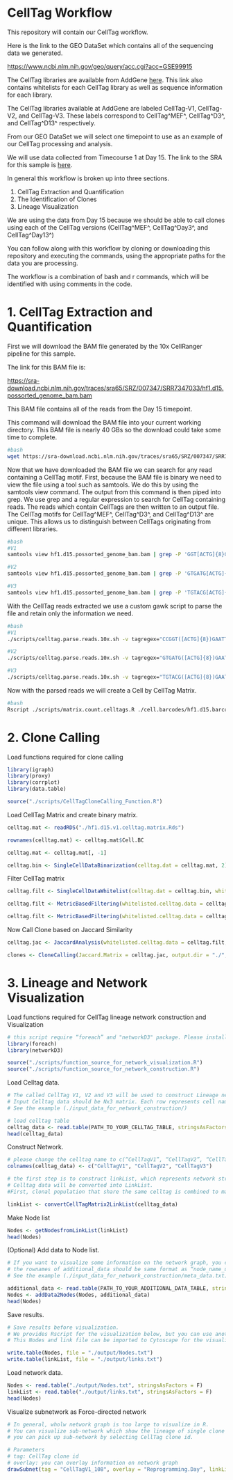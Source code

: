 # CellTag Workflow

This repository will contain our CellTag workflow.

Here is the link to the GEO DataSet which contains all of the sequencing data we generated.

https://www.ncbi.nlm.nih.gov/geo/query/acc.cgi?acc=GSE99915

The CellTag libraries are available from AddGene [here](https://www.addgene.org/pooled-library/morris-lab-celltag/). This link also contains whitelists for each CellTag library as well as sequence information for each library.

The CellTag libraries available at AddGene are labeled CellTag-V1, CellTag-V2, and CellTag-V3. These labels correspond to CellTag^MEF^, CellTag^D3^, and CellTag^D13^ respectively.

From our GEO DataSet we will select one timepoint to use as an example of our CellTag processing and analysis.

We will use data collected from Timecourse 1 at Day 15. The link to the SRA for this sample is [here](https://trace.ncbi.nlm.nih.gov/Traces/sra/?run=SRR7347033).

In general this workflow is broken up into three sections.

1. CellTag Extraction and Quantification
2. The Identification of Clones
3. Lineage Visualization

We are using the data from Day 15 because we should be able to call clones using each of the CellTag versions (CellTag^MEF^, CellTag^Day3^, and CellTag^Day13^)

You can follow along with this workflow by cloning or downloading this repository and executing the commands, using the appropriate paths for the data you are processing.

The workflow is a combination of bash and r commands, which will be identified with using comments in the code.

# 1. CellTag Extraction and Quantification

First we will download the BAM file generated by the 10x CellRanger pipeline for this sample.

The link for this BAM file is:

https://sra-download.ncbi.nlm.nih.gov/traces/sra65/SRZ/007347/SRR7347033/hf1.d15.possorted_genome_bam.bam

This BAM file contains all of the reads from the Day 15 timepoint.

This command will download the BAM file into your current working directory. This BAM file is nearly 40 GBs so the download could take some time to complete. 


```bash
#bash
wget https://sra-download.ncbi.nlm.nih.gov/traces/sra65/SRZ/007347/SRR7347033/hf1.d15.possorted_genome_bam.bam

```

Now that we have downloaded the BAM file we can search for any read containing a CellTag motif. First, because the BAM file is binary we need to view the file using a tool such as samtools.
We do this by using the samtools view command. The output from this command is then piped into grep. We use grep and a regular expression to search for CellTag containing reads.
The reads which contain CellTags are then written to an output file. The CellTag motifs for CellTag^MEF^, CellTag^D3^, and CellTag^D13^ are unique. This allows us to distinguish between CellTags originating from different libraries. 


```bash
#bash
#V1
samtools view hf1.d15.possorted_genome_bam.bam | grep -P 'GGT[ACTG]{8}GAATTC' > v1.celltag.reads.out

#V2
samtools view hf1.d15.possorted_genome_bam.bam | grep -P 'GTGATG[ACTG]{8}GAATTC' > v2.celltag.reads.out

#V3
samtools view hf1.d15.possorted_genome_bam.bam | grep -P 'TGTACG[ACTG]{8}GAATTC' > v3.celltag.reads.out

```

With the CellTag reads extracted we use a custom gawk script to parse the file and retain only the information we need.



```bash
#bash
#V1
./scripts/celltag.parse.reads.10x.sh -v tagregex="CCGGT([ACTG]{8})GAATTC" v1.celltag.reads.out > v1.celltag.parsed.tsv

#V2
./scripts/celltag.parse.reads.10x.sh -v tagregex="GTGATG([ACTG]{8})GAATTC" v2.celltag.reads.out > v2.celltag.parsed.tsv

#V3
./scripts/celltag.parse.reads.10x.sh -v tagregex="TGTACG([ACTG]{8})GAATTC" v3.celltag.reads.out > v3.celltag.parsed.tsv

```

Now with the parsed reads we will create a Cell by CellTag Matrix.



```bash
#bash
Rscript ./scripts/matrix.count.celltags.R ./cell.barcodes/hf1.d15.barcodes.tsv v1.celltag.parsed.tsv hf1.d15.v1

```


# 2. Clone Calling

Load functions required for clone calling



```r
library(igraph)
library(proxy)
library(corrplot)
library(data.table)

source("./scripts/CellTagCloneCalling_Function.R")
```


Load CellTag Matrix and create binary matrix.




```r
celltag.mat <- readRDS("./hf1.d15.v1.celltag.matrix.Rds")

rownames(celltag.mat) <- celltag.mat$Cell.BC

celltag.mat <- celltag.mat[, -1]

celltag.bin <- SingleCellDataBinarization(celltag.dat = celltag.mat, 2)
```


Filter CellTag matrix



```r
celltag.filt <- SingleCellDataWhitelist(celltag.dat = celltag.bin, whitels.cell.tag.file = "whitelist/V1.CellTag.Whitelist.csv")

celltag.filt <- MetricBasedFiltering(whitelisted.celltag.data = celltag.filt, cutoff = 20, comparison = "less")

celltag.filt <- MetricBasedFiltering(whitelisted.celltag.data = celltag.filt, cutoff = 2, comparison = "greater")
```


Now Call Clone based on Jaccard Similarity



```r
celltag.jac <- JaccardAnalysis(whitelisted.celltag.data = celltag.filt, plot.corr = FALSE)

clones <- CloneCalling(Jaccard.Matrix = celltag.jac, output.dir = "./", output.filename = "hf1.d15.v1.clones.csv", correlation.cutoff = 0.7)
```


# 3. Lineage and Network Visualization

Load functions required for CellTag lineage network construction and Visualization


```r
# this script require “foreach” and "networkD3" package. Please install them beforehand.
library(foreach)
library(networkD3)

source("./scripts/function_source_for_network_visualization.R")
source("./scripts/function_source_for_network_construction.R")
```

Load Celltag data.


```r
# The called CellTag V1, V2 and V3 will be used to construct Lineage network graph.
# Input Celltag data should be Nx3 matrix. Each row represents cell name (cell barcode) and each column represents Celltag name.
# See the example (./input_data_for_network_construction/)

# load celltag table
celltag_data <- read.table(PATH_TO_YOUR_CELLTAG_TABLE, stringsAsFactors = F)
head(celltag_data)
```
Construct Network.


```r
# please change the celltag name to c(“CellTagV1”, “CellTagV2”, “CellTagV3”) if you are using different name
colnames(celltag_data) <- c("CellTagV1", "CellTagV2", "CellTagV3")

# the first step is to construct linkList, which represents network structure.
# Celltag data will be converted into LinkList. 
#First, clonal population that share the same celltag is combined to make subnetwork. Then, subnewtorks will be combined further if they are originated from same mother.

linkList <- convertCellTagMatrix2LinkList(celltag_data)
```

Make Node list


```r
Nodes <- getNodesfromLinkList(linkList)
head(Nodes)
```
(Optional) Add data to Node list.


```r
# If you want to visualize some information on the network graph, you can add any information to Node list. 
# the rownames of additional_data should be same format as “node_name_unmodified” in Nedes
# See the example (./input_data_for_network_construction/meta_data.txt)

additional_data <- read.table(PATH_TO_YOUR_ADDITIONAL_DATA_TABLE, stringsAsFactors = F)
Nodes <- addData2Nodes(Nodes, additional_data)
head(Nodes)
```

Save results.


```r
# Save results before visualization.
# We provides Rscript for the visualization below, but you can use another software for network visualization. 
# This Nodes and link file can be imported to Cytoscape for the visualization.

write.table(Nodes, file = "./output/Nodes.txt")
write.table(linkList, file = "./output/links.txt")
```

Load network data.


```r
Nodes <- read.table("./output/Nodes.txt", stringsAsFactors = F)
linkList <- read.table("./output/links.txt", stringsAsFactors = F)
head(Nodes)
```

Visualize subnetwork as Force-directed network


```r
# In general, wholw network graph is too large to visualize in R.
# You can visualize sub-network which show the lineage of single clone instead of whole network graph. 
# you can pick up sub-network by selecting CellTag clone id.

# Parameters
# tag: CellTag clone id
# overlay: you can overlay information on network graph
drawSubnet(tag = "CellTagV1_108", overlay = "Reprogramming.Day", linkList = linkList, Nodes = Nodes )
```

